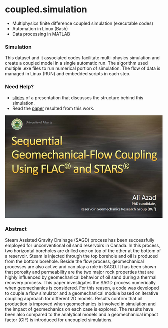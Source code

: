 # coupled.simulation
* Multiphysics finite difference coupled simulation (executable codes)
* Automation in Linux (Bash)
* Data processing in MATLAB 

### Simulation
This dataset and it associated codes facilitate multi-physics simulation and create a coupled model in a single automatic run. The algorithm used multiple .exe files to run numerical portion of simulation. The flow of data is managed in Linux (RUN) and embedded scripts in each step.

### Need Help?
* [slides](guide_ver1.2.pdf) of a presentation that discusses the structure behind this simulation.
* Read the [paper](https://www.onepetro.org/conference-paper/ARMA-11-414) resulted from this work.

![](first_slide.JPG)

### Abstract
Steam Assisted Gravity Drainage (SAGD) process has been successfully employed for unconventional oil sand reservoirs in Canada. In this process, two horizontal boreholes are drilled one on top of the other at the bottom of a reservoir. Steam is injected through the top borehole and oil is produced from the bottom borehole. Beside the flow process, geomechanical processes are also active and can play a role in SAGD. It has been shown that porosity and permeability are the two major rock properties that are highly influenced by geomechanical behavior of oil sand during a thermal recovery process. This paper investigates the SAGD process numerically when geomechanics is considered. For this reason, a code was developed to couple a flow simulator and a geomechanical module based on iterative coupling approach for different 2D models. Results confirm that oil production is improved when geomechanics is involved in simulation and the impact of geomechanics on each case is explored. The results have been also compared to the analytical models and a geomechanical impact factor (GIF) is introduced for uncoupled simulations.
